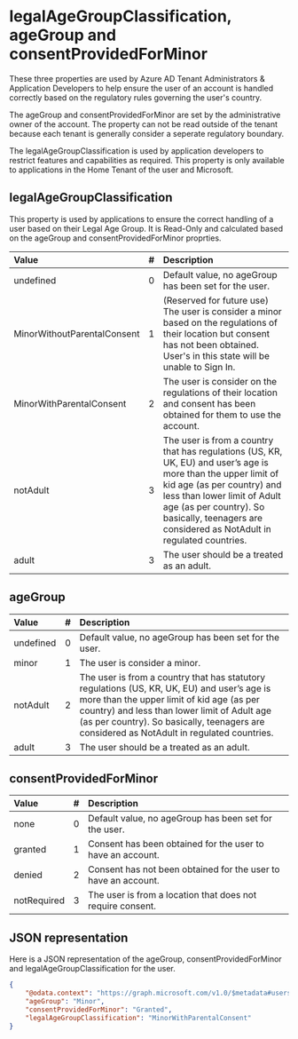 # legalAgeGroupClassification, ageGroup and consentProvidedForMinor 

These three properties are used by Azure AD Tenant Administrators & Application Developers to help ensure the user of an account is handled correctly based on the regulatory rules governing the user's country.

The ageGroup and consentProvidedForMinor are set by the administrative owner of the account. The property can not be read outside of the tenant because each tenant is generally consider a seperate regulatory boundary.

The legalAgeGroupClassification is used by application developers to restrict features and capabilities as required. This property is only available to applications in the Home Tenant of the user and Microsoft. 

## legalAgeGroupClassification

This property is used by applications to ensure the correct handling of a user based on their Legal Age Group. It is Read-Only and calculated based on the ageGroup and consentProvidedForMinor proprties.

| Value	   | #	|Description|
|:---------------|:--------|:----------|
|undefined|0|Default value, no ageGroup has been set for the user.|
|MinorWithoutParentalConsent |1|(Reserved for future use) The user is consider a minor based on the regulations of their location but consent has not been obtained. User's in this state will be unable to Sign In.|
|MinorWithParentalConsent|2|The user is consider on the regulations of their location and consent has been obtained for them to use the account.|
|notAdult|3|The user is from a country that has regulations (US, KR, UK, EU) and user’s age is more than the upper limit of kid age (as per country) and less than lower limit of Adult age (as per country). So basically, teenagers are considered as NotAdult in regulated countries.|
|adult|3|The user should be a treated as an adult.|


## ageGroup
| Value	   | #	|Description|
|:---------------|:--------|:----------|
|undefined|0|Default value, no ageGroup has been set for the user.|
|minor|1|The user is consider a minor.|
|notAdult|2|The user is from a country that has statutory regulations (US, KR, UK, EU) and user’s age is more than the upper limit of kid age (as per country) and less than lower limit of Adult age (as per country). So basically, teenagers are considered as NotAdult in regulated countries.|
|adult|3|The user should be a treated as an adult.|


## consentProvidedForMinor
| Value	   | #	|Description|
|:---------------|:--------|:----------|
|none|0|Default value, no ageGroup has been set for the user.|
|granted|1|Consent has been obtained for the user to have an account.|
|denied|2|Consent has not been obtained for the user to have an account.|
|notRequired|3|The user is from a location that does not require consent.|


## JSON representation

Here is a JSON representation of the ageGroup, consentProvidedForMinor and legalAgeGroupClassification for the user.

<!-- {
  "blockType": "resource",
  "optionalProperties": [
    "archiveFolder"
  ],
  "@odata.type": "microsoft.graph.mailboxSettings"
}-->

```json
{
    "@odata.context": "https://graph.microsoft.com/v1.0/$metadata#users(ageGroup,consentProvidedForMinor,legalAgeGroupClassification)/$entity",
    "ageGroup": "Minor",
    "consentProvidedForMinor": "Granted",
    "legalAgeGroupClassification": "MinorWithParentalConsent"
}


```

<!-- uuid: 8fcb5dbc-d5aa-4681-8e31-b001d5168d79
2015-10-25 14:57:30 UTC -->
<!-- {
  "type": "#page.annotation",
  "description": "mailboxSettings resource",
  "keywords": "",
  "section": "documentation",
  "tocPath": ""
}-->